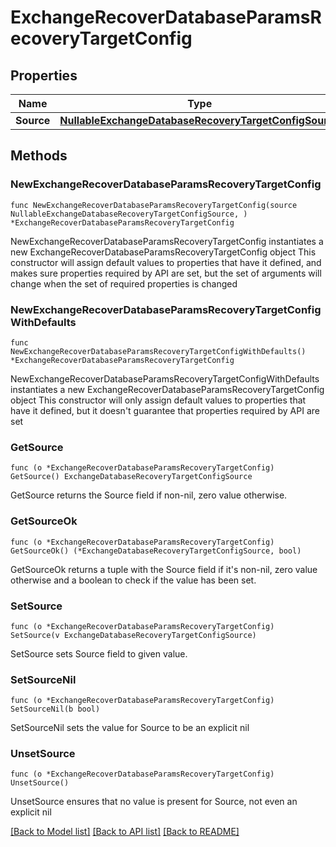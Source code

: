 # ExchangeRecoverDatabaseParamsRecoveryTargetConfig

## Properties

Name | Type | Description | Notes
------------ | ------------- | ------------- | -------------
**Source** | [**NullableExchangeDatabaseRecoveryTargetConfigSource**](ExchangeDatabaseRecoveryTargetConfigSource.md) |  | 

## Methods

### NewExchangeRecoverDatabaseParamsRecoveryTargetConfig

`func NewExchangeRecoverDatabaseParamsRecoveryTargetConfig(source NullableExchangeDatabaseRecoveryTargetConfigSource, ) *ExchangeRecoverDatabaseParamsRecoveryTargetConfig`

NewExchangeRecoverDatabaseParamsRecoveryTargetConfig instantiates a new ExchangeRecoverDatabaseParamsRecoveryTargetConfig object
This constructor will assign default values to properties that have it defined,
and makes sure properties required by API are set, but the set of arguments
will change when the set of required properties is changed

### NewExchangeRecoverDatabaseParamsRecoveryTargetConfigWithDefaults

`func NewExchangeRecoverDatabaseParamsRecoveryTargetConfigWithDefaults() *ExchangeRecoverDatabaseParamsRecoveryTargetConfig`

NewExchangeRecoverDatabaseParamsRecoveryTargetConfigWithDefaults instantiates a new ExchangeRecoverDatabaseParamsRecoveryTargetConfig object
This constructor will only assign default values to properties that have it defined,
but it doesn't guarantee that properties required by API are set

### GetSource

`func (o *ExchangeRecoverDatabaseParamsRecoveryTargetConfig) GetSource() ExchangeDatabaseRecoveryTargetConfigSource`

GetSource returns the Source field if non-nil, zero value otherwise.

### GetSourceOk

`func (o *ExchangeRecoverDatabaseParamsRecoveryTargetConfig) GetSourceOk() (*ExchangeDatabaseRecoveryTargetConfigSource, bool)`

GetSourceOk returns a tuple with the Source field if it's non-nil, zero value otherwise
and a boolean to check if the value has been set.

### SetSource

`func (o *ExchangeRecoverDatabaseParamsRecoveryTargetConfig) SetSource(v ExchangeDatabaseRecoveryTargetConfigSource)`

SetSource sets Source field to given value.


### SetSourceNil

`func (o *ExchangeRecoverDatabaseParamsRecoveryTargetConfig) SetSourceNil(b bool)`

 SetSourceNil sets the value for Source to be an explicit nil

### UnsetSource
`func (o *ExchangeRecoverDatabaseParamsRecoveryTargetConfig) UnsetSource()`

UnsetSource ensures that no value is present for Source, not even an explicit nil

[[Back to Model list]](../README.md#documentation-for-models) [[Back to API list]](../README.md#documentation-for-api-endpoints) [[Back to README]](../README.md)


